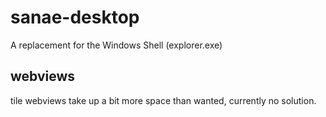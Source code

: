 # sanae-desktop
A replacement for the Windows Shell (explorer.exe)

## webviews
tile webviews take up a bit more space than wanted, currently no solution.